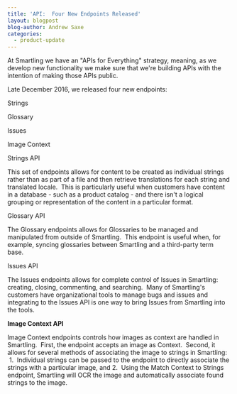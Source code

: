 ```yaml
---
title: 'API:  Four New Endpoints Released'
layout: blogpost
blog-author: Andrew Saxe
categories:
  - product-update
---
```



At Smartling we have an "APIs for Everything" strategy, meaning, as we develop new functionality we make sure that we're building APIs with the intention of making those APIs public.

Late December 2016, we released four new endpoints:

Strings

Glossary

Issues

Image Context

Strings API

This set of endpoints allows for content to be created as individual strings rather than as part of a file and then retrieve translations for each string and translated locale. &nbsp;This is particularly useful when customers have content in a database - such as a product catalog - and there isn't a logical grouping or representation of the content in a particular format.

Glossary API

The Glossary endpoints allows for Glossaries to be managed and manipulated from outside of Smartling. &nbsp;This endpoint is useful when, for example, syncing glossaries between Smartling and a third-party term base.

Issues API

The Issues endpoints allows for complete control of Issues in Smartling: creating, closing, commenting, and searching. &nbsp;Many of Smartling's customers have organizational tools to manage bugs and issues and integrating to the Issues API is one way to bring Issues from Smartling into the tools.

**Image Context API**

Image Context endpoints controls how images as context are handled in Smartling. &nbsp;First, the endpoint accepts an image as Context. &nbsp;Second, it allows for several methods of associating the image to strings in Smartling: &nbsp;1. &nbsp;Individual strings can be passed to the endpoint to directly associate the strings with a particular image, and 2. &nbsp;Using the Match Context to Strings endpoint, Smartling will OCR the image and automatically associate found strings to the image.

&nbsp;